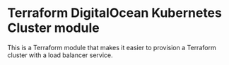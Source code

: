 # Terraform DigitalOcean Kubernetes Cluster module

This is a Terraform module that makes it easier to provision a Terraform
cluster with a load balancer service.
